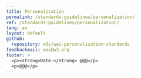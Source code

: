 ```yaml
---
title: Personalization
permalink: /standards-guidelines/personalization/
ref: /standards-guidelines/personalization/
lang: en
layout: default
github:
  repository: w3c/wai-personalization-standards
feedbackmail: wai@w3.org
footer: >
  <p><strong>Date:</strong> @@@</p>
  <p>@@@</p>
---
```



